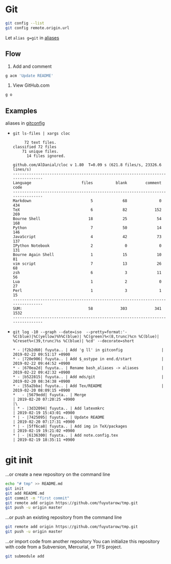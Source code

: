 # Git
```sh
git config --list
git config remote.origin.url
```


Let `alias g=git` in [aliases](../.aliases)


## Flow
1. Add and comment
  ```sh
  g acm 'Update README'
  ```
1. View GitHub.com
  ```sh
  g o
  ```

## Examples
aliases in [gitconfig](../.gitconfig)

- `git ls-files | xargs cloc`

  ```
       72 text files.
  classified 72 files      71 unique files.                              
        14 files ignored.

  github.com/AlDanial/cloc v 1.80  T=0.09 s (621.8 files/s, 23326.6 lines/s)
  --------------------------------------------------------------------------------
  Language                      files          blank        comment           code
  --------------------------------------------------------------------------------
  Markdown                          5             68              0            434
  TeX                               6             82            152            269
  Bourne Shell                     18             25             54            168
  Python                            7             50             14            146
  JavaScript                        4             42             73            137
  IPython Notebook                  2              0              0            131
  Bourne Again Shell                1             15             10             81
  vim script                        7             13             26             68
  zsh                               6              3             11             56
  Lua                               1              2              0             27
  Perl                              1              3              1             15
  --------------------------------------------------------------------------------
  SUM:                             58            303            341           1532
  --------------------------------------------------------------------------------
  ```

- `git log -10 --graph --date=iso  --pretty=format:'- %C(blue)|%C(yellow)%h%C(blue)| %C(green)%<(8,trunc)%cn %C(blue)| %Creset%<(39,trunc)%s %C(blue)| %cd' --decorate=short`
  ```
  * - |f2b2d60| fuyuta.. | Add 'g ll' in gitconfig                 | 2019-02-22 09:51:17 +0900
  * - |720e906| fuyuta.. | Add $_ostype in end.d/start             | 2019-02-22 09:44:52 +0900
  * - |670ea2d| fuyuta.. | Rename bash_aliases -> aliases          | 2019-02-22 09:42:32 +0900
  * - |b522815| fuyuta.. | Add mds/git                             | 2019-02-20 08:34:38 +0900
  * - |55a2bba| fuyuta.. | Add Tex/README                          | 2019-02-20 08:09:15 +0900
  *   - |5679edd| fuyuta.. | Merge                                   | 2019-02-20 07:20:25 +0900
  |\  
  | * - |3d32094| fuyuta.. | Add latexmkrc                           | 2019-02-19 15:43:01 +0900
  * | - |7425095| fuyuta.. | Update README                           | 2019-02-20 07:17:31 +0900
  * | - |5ff6ca8| fuyuta.. | Add img in TeX/packages                 | 2019-02-19 19:21:02 +0900
  * | - |6136300| fuyuta.. | Add note.config.tex                     | 2019-02-19 18:35:11 +0900
  ```


# git init

…or create a new repository on the command line
```sh
echo "# tmp" >> README.md
git init
git add README.md
git commit -m "first commit"
git remote add origin https://github.com/fuyutarow/tmp.git
git push -u origin master
```

…or push an existing repository from the command line
```sh
git remote add origin https://github.com/fuyutarow/tmp.git
git push -u origin master
```

…or import code from another repository
You can initialize this repository with code from a Subversion, Mercurial, or TFS project.

```sh
git submodule add 
```
